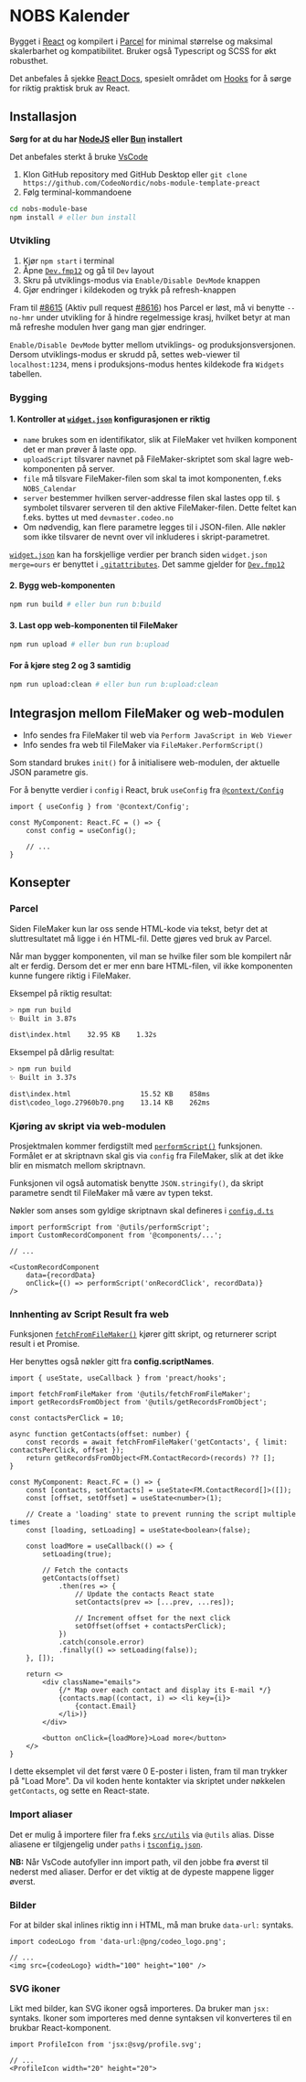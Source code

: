 # NOBS Kalender
Bygget i [React](https://react.dev/) og kompilert i [Parcel](https://parceljs.org/) for minimal størrelse og maksimal skalerbarhet og kompatibilitet. Bruker også Typescript og SCSS for økt robusthet.

Det anbefales å sjekke [React Docs](https://react.dev/reference/react), spesielt området om [Hooks](https://react.dev/reference/react/hooks) for å sørge for riktig praktisk bruk av React.

## Installasjon
**Sørg for at du har [NodeJS](https://nodejs.org/en/) eller [Bun](https://bun.sh) installert**

Det anbefales sterkt å bruke [VsCode](https://code.visualstudio.com)

1. Klon GitHub repository med GitHub Desktop eller `git clone https://github.com/CodeoNordic/nobs-module-template-preact`
2. Følg terminal-kommandoene
```sh
cd nobs-module-base
npm install # eller bun install
```

### Utvikling
1. Kjør `npm start` i terminal
2. Åpne [`Dev.fmp12`](./Dev.fmp12) og gå til `Dev` layout
3. Skru på utviklings-modus via `Enable/Disable DevMode` knappen
4. Gjør endringer i kildekoden og trykk på refresh-knappen

Fram til [#8615](https://github.com/parcel-bundler/parcel/issues/8615) (Aktiv pull request [#8616](https://github.com/parcel-bundler/parcel/pull/8616)) hos Parcel er løst, må vi benytte `--no-hmr` under utvikling for å hindre regelmessige krasj, hvilket betyr at man må refreshe modulen hver gang man gjør endringer.

`Enable/Disable DevMode` bytter mellom utviklings- og produksjonsversjonen. Dersom utviklings-modus er skrudd på, settes web-viewer til `localhost:1234`, mens i produksjons-modus hentes kildekode fra `Widgets` tabellen.

### Bygging
#### 1. Kontroller at [`widget.json`](./widget.json) konfigurasjonen er riktig
- `name` brukes som en identifikator, slik at FileMaker vet hvilken komponent det er man prøver å laste opp.
- `uploadScript` tilsvarer navnet på FileMaker-skriptet som skal lagre web-komponenten på server.
- `file` må tilsvare FileMaker-filen som skal ta imot komponenten, f.eks `NOBS_Calendar`
- `server` bestemmer hvilken server-addresse filen skal lastes opp til. `$` symbolet tilsvarer serveren til den aktive FileMaker-filen. Dette feltet kan f.eks. byttes ut med `devmaster.codeo.no`
- Om nødvendig, kan flere parametre legges til i JSON-filen. Alle nøkler som ikke tilsvarer de nevnt over vil inkluderes i skript-parametret.

[`widget.json`](./widget.json) kan ha forskjellige verdier per branch siden `widget.json merge=ours` er benyttet i [`.gitattributes`](./.gitattributes).
Det samme gjelder for [`Dev.fmp12`](./Dev.fmp12)

#### 2. Bygg web-komponenten
```sh
npm run build # eller bun run b:build
```

#### 3. Last opp web-komponenten til FileMaker
```sh
npm run upload # eller bun run b:upload
```

#### For å kjøre steg 2 og 3 samtidig
```sh
npm run upload:clean # eller bun run b:upload:clean
```

## Integrasjon mellom FileMaker og web-modulen
- Info sendes fra FileMaker til web via `Perform JavaScript in Web Viewer`
- Info sendes fra web til FileMaker via `FileMaker.PerformScript()`

Som standard brukes `init()` for å initialisere web-modulen, der aktuelle JSON parametre gis.

For å benytte verdier i `config` i React, bruk `useConfig` fra [`@context/Config`](./src/context/Config.tsx)

```tsx
import { useConfig } from '@context/Config';

const MyComponent: React.FC = () => {
    const config = useConfig();

    // ...
}
```

## Konsepter
### Parcel
Siden FileMaker kun lar oss sende HTML-kode via tekst, betyr det at sluttresultatet må ligge i én HTML-fil. Dette gjøres ved bruk av Parcel.

Når man bygger komponenten, vil man se hvilke filer som ble kompilert når alt er ferdig. Dersom det er mer enn bare HTML-filen, vil ikke komponenten kunne fungere riktig i FileMaker.

Eksempel på riktig resultat:
```sh
> npm run build
✨ Built in 3.87s

dist\index.html    32.95 KB    1.32s
```

Eksempel på dårlig resultat:
```sh
> npm run build
✨ Built in 3.37s

dist\index.html                 15.52 KB    858ms
dist\codeo_logo.27960b70.png    13.14 KB    262ms
```

### Kjøring av skript via web-modulen
Prosjektmalen kommer ferdigstilt med [`performScript()`](./src/utils/performScript.ts) funksjonen. Formålet er at skriptnavn skal gis via `config` fra FileMaker, slik at det ikke blir en mismatch mellom skriptnavn.

Funksjonen vil også automatisk benytte `JSON.stringify()`, da skript parametre sendt til FileMaker må være av typen tekst.

Nøkler som anses som gyldige skriptnavn skal defineres i [`config.d.ts`](src/types/config.d.ts)

```tsx
import performScript from '@utils/performScript';
import CustomRecordComponent from '@components/...';

// ...

<CustomRecordComponent
    data={recordData}
    onClick={() => performScript('onRecordClick', recordData)}
/>
```

### Innhenting av Script Result fra web
Funksjonen [`fetchFromFileMaker()`]() kjører gitt skript, og returnerer script result i et Promise.

Her benyttes også nøkler gitt fra **config.scriptNames**.

```tsx
import { useState, useCallback } from 'preact/hooks';

import fetchFromFileMaker from '@utils/fetchFromFileMaker';
import getRecordsFromObject from '@utils/getRecordsFromObject';

const contactsPerClick = 10;

async function getContacts(offset: number) {
    const records = await fetchFromFileMaker('getContacts', { limit: contactsPerClick, offset });
    return getRecordsFromObject<FM.ContactRecord>(records) ?? [];
}

const MyComponent: React.FC = () => {
    const [contacts, setContacts] = useState<FM.ContactRecord[]>([]);
    const [offset, setOffset] = useState<number>(1);

    // Create a 'loading' state to prevent running the script multiple times
    const [loading, setLoading] = useState<boolean>(false);

    const loadMore = useCallback(() => {
        setLoading(true);

        // Fetch the contacts
        getContacts(offset)
            .then(res => {
                // Update the contacts React state
                setContacts(prev => [...prev, ...res]);

                // Increment offset for the next click
                setOffset(offset + contactsPerClick);
            })
            .catch(console.error)
            .finally(() => setLoading(false));
    }, []);

    return <>
        <div className="emails">
            {/* Map over each contact and display its E-mail */}
            {contacts.map((contact, i) => <li key={i}>
                {contact.Email}
            </li>)}
        </div>

        <button onClick={loadMore}>Load more</button>
    </>
}
```
I dette eksemplet vil det først være 0 E-poster i listen, fram til man trykker på "Load More".
Da vil koden hente kontakter via skriptet under nøkkelen `getContacts`, og sette en React-state.

### Import aliaser
Det er mulig å importere filer fra f.eks [`src/utils`](./src/utils/) via `@utils` alias.
Disse aliasene er tilgjengelig under `paths` i [`tsconfig.json`](./tsconfig.json).

**NB:** Når VsCode autofyller inn import path, vil den jobbe fra øverst til nederst med aliaser.
Derfor er det viktig at de dypeste mappene ligger øverst.

### Bilder
For at bilder skal inlines riktig inn i HTML, må man bruke `data-url:` syntaks.
```tsx
import codeoLogo from 'data-url:@png/codeo_logo.png';

// ...
<img src={codeoLogo} width="100" height="100" />
```

### SVG ikoner
Likt med bilder, kan SVG ikoner også importeres. Da bruker man `jsx:` syntaks.
Ikoner som importeres med denne syntaksen vil konverteres til en brukbar React-komponent.
```tsx
import ProfileIcon from 'jsx:@svg/profile.svg';

// ...
<ProfileIcon width="20" height="20">
```
